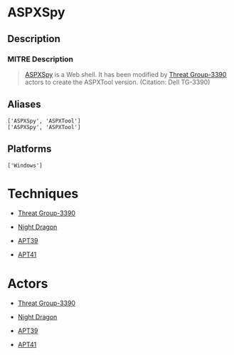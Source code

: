 
# ASPXSpy

## Description

### MITRE Description

> [ASPXSpy](https://attack.mitre.org/software/S0073) is a Web shell. It has been modified by [Threat Group-3390](https://attack.mitre.org/groups/G0027) actors to create the ASPXTool version. (Citation: Dell TG-3390)

## Aliases

```
['ASPXSpy', 'ASPXTool']
['ASPXSpy', 'ASPXTool']
```

## Platforms

```
['Windows']
```

# Techniques


* [Threat Group-3390](../techniques/Threat-Group-3390.md)

* [Night Dragon](../techniques/Night-Dragon.md)
    
* [APT39](../techniques/APT39.md)
    
* [APT41](../techniques/APT41.md)
    

# Actors


* [Threat Group-3390](../actors/Threat-Group-3390.md)

* [Night Dragon](../actors/Night-Dragon.md)
    
* [APT39](../actors/APT39.md)
    
* [APT41](../actors/APT41.md)
    
